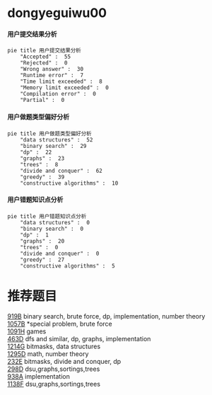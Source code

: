 # dongyeguiwu00

<!-- tabs:start -->



#### **用户提交结果分析**

```mermaid
pie title 用户提交结果分析
    "Accepted" :  55
    "Rejected" :  0
    "Wrong answer" :  30
    "Runtime error" :  7
    "Time limit exceeded" :  8
    "Memory limit exceeded" :  0
    "Compilation error" :  0
    "Partial" :  0
```

#### **用户做题类型偏好分析**

```mermaid
pie title 用户做题类型偏好分析
    "data structures" :  52
    "binary search" :  29
    "dp" :  22
    "graphs" :  23
    "trees" :  8
    "divide and conquer" :  62
    "greedy" :  39
    "constructive algorithms" :  10
```
#### **用户错题知识点分析**

```mermaid
pie title 用户错题知识点分析
    "data structures" :  0
    "binary search" :  0
    "dp" :  1
    "graphs" :  20
    "trees" :  0
    "divide and conquer" :  0
    "greedy" :  27
    "constructive algorithms" :  5
```



<!-- tabs:end -->
# 推荐题目
[919B](https://codeforces.com/contest/919/problem/B)		binary search,
                        brute force,
                        dp,
                        implementation,
                        number theory		  
[1057B](https://codeforces.com/contest/1057/problem/B)		*special problem,
                        brute force		  
[1091H](https://codeforces.com/contest/1091/problem/H)		games		  
[463D](https://codeforces.com/contest/463/problem/D)		dfs and similar,
                        dp,
                        graphs,
                        implementation		  
[1214G](https://codeforces.com/contest/1214/problem/G)		bitmasks,
                        data structures		  
[1295D](https://codeforces.com/contest/1295/problem/D)		math,
                        number theory		  
[232E](https://codeforces.com/contest/232/problem/E)		bitmasks,
                        divide and conquer,
                        dp		  
[298D](https://codeforces.com/contest/298/problem/D)		dsu,graphs,sortings,trees		  
[938A](https://codeforces.com/contest/938/problem/A)		implementation		  
[1138F](https://codeforces.com/contest/1138/problem/F)		dsu,graphs,sortings,trees		  
